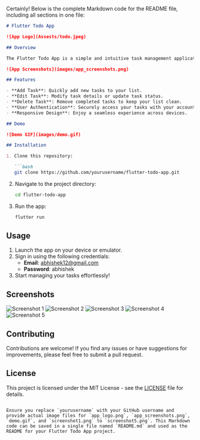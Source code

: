Certainly! Below is the complete Markdown code for the README file, including all sections in one file:

```markdown
# Flutter Todo App

![App Logo](Assests/todo.jpeg)

## Overview

The Flutter Todo App is a simple and intuitive task management application built using Flutter. With this app, you can easily organize your tasks, add new ones, edit existing tasks, and delete completed tasks.

![App Screenshots](images/app_screenshots.png)

## Features

- **Add Task**: Quickly add new tasks to your list.
- **Edit Task**: Modify task details or update task status.
- **Delete Task**: Remove completed tasks to keep your list clean.
- **User Authentication**: Securely access your tasks with your account.
- **Responsive Design**: Enjoy a seamless experience across devices.

## Demo

![Demo GIF](images/demo.gif)

## Installation

1. Clone this repository:

   ```bash
   git clone https://github.com/yourusername/flutter-todo-app.git
   ```

2. Navigate to the project directory:

   ```bash
   cd flutter-todo-app
   ```

3. Run the app:

   ```bash
   flutter run
   ```

## Usage

1. Launch the app on your device or emulator.
2. Sign in using the following credentials:
   - **Email**: abhishek12@gmail.com
   - **Password**: abhishek
3. Start managing your tasks effortlessly!

## Screenshots

![Screenshot 1](images/screenshot1.png)
![Screenshot 2](images/screenshot2.png)
![Screenshot 3](images/screenshot3.png)
![Screenshot 4](images/screenshot4.png)
![Screenshot 5](images/screenshot5.png)

## Contributing

Contributions are welcome! If you find any issues or have suggestions for improvements, please feel free to submit a pull request.

## License

This project is licensed under the MIT License - see the [LICENSE](LICENSE) file for details.
```

Ensure you replace `yourusername` with your GitHub username and provide actual image files for `app_logo.png`, `app_screenshots.png`, `demo.gif`, and `screenshot1.png` to `screenshot5.png`. This Markdown code can be saved in a single file named `README.md` and used as the README for your Flutter Todo App project.
